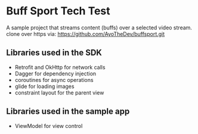 # Buff Sport Tech Test

A sample project that streams content (buffs) over a selected video stream. clone over https via: https://github.com/AyoTheDev/buffsport.git

## Libraries used in the SDK

- Retrofit and OkHttp for network calls
- Dagger for dependency injection
- coroutines for async operations
- glide for loading images
- constraint layout for the parent view

## Libraries used in the sample app

- ViewModel for view control

